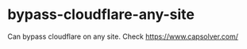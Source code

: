 # bypass-cloudflare-any-site
Can bypass cloudflare on any site. Check https://www.capsolver.com/ 











                                                                                                                                                                                                         